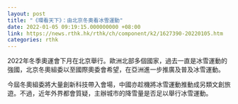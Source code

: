 ```yaml
---
layout: post
title: "《環看天下》：由北京冬奧看冰雪運動"
date: 2022-01-05 09:19:15.000000000 +08:00
link: https://news.rthk.hk/rthk/ch/component/k2/1627390-20220105.htm
categories: rthk
---
```


2022年冬季奧運會下月在北京舉行。歐洲北部多個國家，過去一直是冰雪運動的強國，北京冬奧組委以至國際奧委會希望，在亞洲進一步推廣及普及冰雪運動。

今屆冬奧組委將大量創新科技帶入會場，中國亦趁機將冰雪運動推動成另類文創旅遊。不過，近年外界都會質疑，主辦城市的降雪量是否足以舉行冰雪運動。
